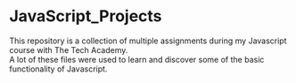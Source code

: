 # JavaScript_Projects

This repository is a collection of multiple assignments during my Javascript course with The Tech Academy.  
A lot of these files were used to learn and discover some of the basic functionality of Javascript.
